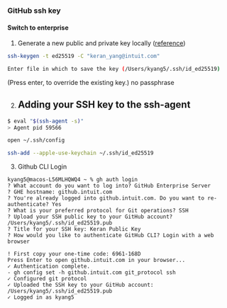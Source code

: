 ### GitHub ssh key

#### Switch to enterprise

1. Generate a new public and private key locally ([reference](https://docs.github.com/en/authentication/connecting-to-github-with-ssh/generating-a-new-ssh-key-and-adding-it-to-the-ssh-agent))

```bash
ssh-keygen -t ed25519 -C "keran_yang@intuit.com"
```

```bash
Enter file in which to save the key (/Users/kyang5/.ssh/id_ed25519)
```

(Press enter, to override the existing key.) no passphrase

2. ## Adding your SSH key to the ssh-agent

```bash
$ eval "$(ssh-agent -s)"
> Agent pid 59566
```

```bash
open ~/.ssh/config
```

```bash
ssh-add --apple-use-keychain ~/.ssh/id_ed25519
```

3. Github CLI Login

```
kyang5@macos-L56MLHQWQ4 ~ % gh auth login                                 
? What account do you want to log into? GitHub Enterprise Server
? GHE hostname: github.intuit.com
? You're already logged into github.intuit.com. Do you want to re-authenticate? Yes
? What is your preferred protocol for Git operations? SSH
? Upload your SSH public key to your GitHub account? /Users/kyang5/.ssh/id_ed25519.pub
? Title for your SSH key: Keran Public Key
? How would you like to authenticate GitHub CLI? Login with a web browser

! First copy your one-time code: 6961-168D
Press Enter to open github.intuit.com in your browser... 
✓ Authentication complete.
- gh config set -h github.intuit.com git_protocol ssh
✓ Configured git protocol
✓ Uploaded the SSH key to your GitHub account: /Users/kyang5/.ssh/id_ed25519.pub
✓ Logged in as kyang5
```

